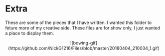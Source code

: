 # Extra
These are some of the pieces that I have written. I wanted this folder to feture more of my creative side.
These files are for show only, I just wanted a place to display them. 






<div style="text-align: center">![bowing-gif](https://github.com/NickG1216/Files/blob/master/20180404_210034_1.gif)
</div>
